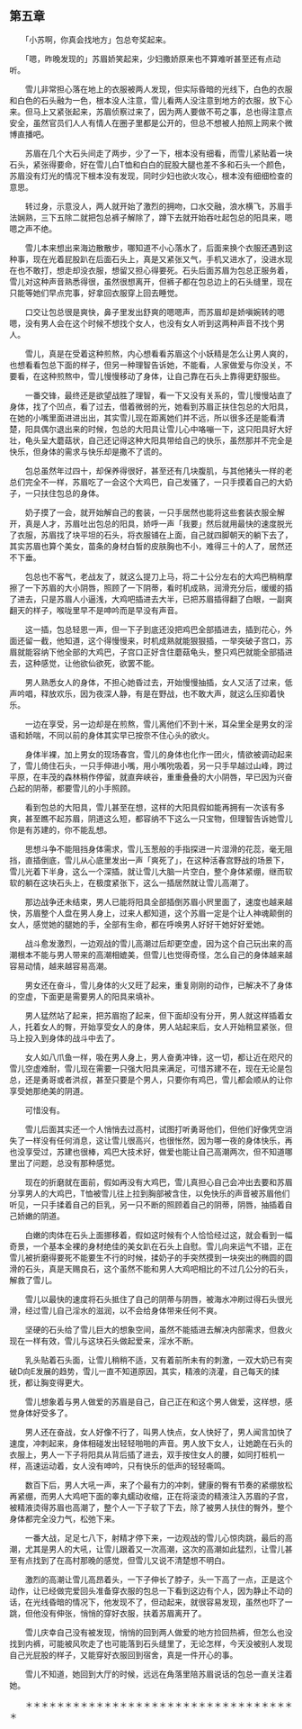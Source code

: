 ## 第五章

　　「小苏啊，你真会找地方」包总夸奖起来。

　　「嗯，昨晚发现的」苏眉娇笑起来，少妇撒娇原来也不算难听甚至还有点动听。

　　雪儿非常担心落在地上的衣服被两人发现，但实际昏暗的光线下，白色的衣服和白色的石头融为一色，根本没人注意，雪儿看两人没注意到地方的衣服，放下心来。但马上又紧张起来，苏眉侦察过来了，因为两人要做不苟之事，总也得注意点安全，虽然官员们人人有情人在圈子里都是公开的，但总不想被人拍照上网来个微博直播吧。

　　苏眉在几个大石头间走了两步，少了一下，根本没有细看，而雪儿紧贴着一块石头，紧张得要命，好在雪儿白T恤和白白的屁股大腿也差不多和石头一个颜色，苏眉没有灯光的情况下根本没有发现，同时少妇也欲火攻心，根本没有细细检查的意思。

　　转过身，示意没人，两人就开始了激烈的拥吻，口水交融，浪水横飞，苏眉手法娴熟，三下五除二就把包总裤子解除了，蹲下去就开始吞吐起包总的阳具来，嗯嗯之声不绝。

　　雪儿本来想出来海边散散步，哪知道不小心落水了，后面来换个衣服还遇到这种事，现在光着屁股趴在后面石头上，真是又紧张又气，手机又进水了，没进水现在也不敢打，想走却没衣服，想留又担心得要死。石头后面苏眉为包总正服务着，雪儿对这种声音熟悉得很，虽然很想离开，但裤子都在包总边上的石头缝里，现在只能等她们早点完事，好拿回衣服穿上回去睡觉。

　　口交让包总很是爽快，鼻子里发出舒爽的嗯嗯声，而苏眉却是娇嗔婉转的嗯嗯，没有男人会在这个时候不想找个女人，也没有女人听到这两种声音不找个男人。

　　雪儿，真是在受着这种煎熬，内心想看看苏眉这个小妖精是怎么让男人爽的，也想看看包总下面的样子，但另一种理智告诉她，不能看，人家做爱与你没关，不要看，在这种煎熬中，雪儿慢慢移动了身体，让自己靠在石头上靠得更舒服些。

　　一番交锋，最终还是欲望战胜了理智，看一下又没有关系的，雪儿慢慢站直了身体，找了个凹点，看了过去，借着微弱的光，她看到苏眉正扶住包总的大阳具，在她的小嘴里面进进出出，其实雪儿现在距离她们并不远，所以很多还是能看清楚，阳具偶尔退出来的时候，包总的大阳具让雪儿心中咯嘣一下，这只阳具好大好壮，龟头呈大蘑菇状，自己还记得这种大阳具带给自己的快乐，虽然那并不完全是快乐，但身体的需求与快乐却是撒不了谎的。

　　包总虽然年过四十，却保养得很好，甚至还有几块腹肌，与其他猪头一样的老总们完全不一样，苏眉吃了一会这个大鸡巴，自己发骚了，一只手摸着自己的大奶子，一只扶住包总的身体。

　　奶子摸了一会，就开始解自己的套装，一只手居然也能将这些套装衣服全解开，真是人才，苏眉吐出包总的阳具，娇呼一声「我要」然后就用最快的速度脱光了衣服，苏眉找了块平坦的石头，将衣服铺在上面，自己就四脚朝天的躺下去了，其实苏眉也算个美女，苗条的身材白皙的皮肤胸也不小，难得三十的人了，居然还不下垂。

　　包总也不客气，老战友了，就这么提刀上马，将二十公分左右的大鸡巴稍稍摩擦了一下苏眉的大小阴唇，照顾了一下阴蒂，看时机成熟，润滑充分后，缓缓的插了进去，只是苏眉人小逼浅，大鸡吧插进去大半，已把苏眉插得翻了白眼，一副爽翻天的样子，喉咙里早不是呻吟而是早没有声音。

　　这一插，包总轻恩一声，但一下子到底还没把鸡巴全部插进去，插到花心，外面还留一截，他知道，这个得慢慢来，时机成熟就能狠狠插，一举突破子宫口，苏眉就能容纳下他全部的大鸡巴，子宫口正好含住蘑菇龟头，整只鸡巴就能全部插进去，这种感觉，让他欲仙欲死，欲罢不能。

　　男人熟悉女人的身体，不担心她昏过去，开始慢慢抽插，女人又活了过来，低声吟唱，释放欢乐，因为夜深人静，有是在野战，也不敢大声，就这么压抑着快乐。

　　一边在享受，另一边却是在煎熬，雪儿离他们不到十米，耳朵里全是男女的淫语和娇喘，不同以前的身体其实早已按奈不住心头的欲火。

　　身体半裸，加上男女的现场春宫，雪儿的身体也化作一团火，情欲被调动起来了，雪儿倚住石头，一只手伸进小嘴，用小嘴吮吸着，另一只手早越过山峰，跨过平原，在丰茂的森林稍作停留，就直奔峡谷，重重叠叠的大小阴唇，早已因为兴奋凸起的阴蒂，都要雪儿的小手照顾。

　　看到包总的大阳具，雪儿甚至在想，这样的大阳具假如能再拥有一次该有多爽，甚至瞧不起苏眉，阴道这么短，都容纳不下这么一只宝物，但理智告诉她雪儿你是有苏建的，你不能乱想。

　　思想斗争不能阻挡身体需求，雪儿玉葱般的手指探进一片湿滑的花蕊，毫无阻挡，直插倒底，雪儿从心底里发出一声「爽死了」，在这种活春宫野战的场景下，雪儿光着下半身，这么一个深插，就让雪儿大脑一片空白，整个身体紧绷，继而软软的躺在这块石头上，在极度紧张下，这么一插居然就让雪儿高潮了。

　　那边战争还未结束，男人已能将阳具全部插倒苏眉小屄里面了，速度也越来越快，苏眉整个人盘在男人身上，过来人都知道，这个苏眉一定是个让人神魂颠倒的女人，感觉她的腿她的手，全部有生命，都在呼唤男人好好干她好好爱她。

　　战斗愈发激烈，一边观战的雪儿高潮过后却更空虚，因为这个自己玩出来的高潮根本不能与男人带来的高潮相媲美，但雪儿也觉得奇怪，怎么自己的身体越来越容易动情，越来越容易高潮。

　　男女还在奋斗，雪儿身体的火又旺了起来，重复刚刚的动作，已解决不了身体的空虚，下面更是需要男人的阳具来填补。

　　男人猛然站了起来，把苏眉抱了起来，但下面却没有分开，男人就这样插着女人，托着女人的臀，开始享受女人的身体，男人站起来后，女人开始稍显紧张，但马上投入到身体的战斗中去了。

　　女人如八爪鱼一样，吸在男人身上，男人奋勇冲锋，这一切，都让近在咫尺的雪儿空虚难耐，雪儿现在需要一只强大阳具来满足，可惜苏建不在，现在无论是包总，还是勇哥或者洪叔，甚至只要是个男人，只要你有鸡巴，雪儿都会顺从的让你享受她那绝美的阴道。

　　可惜没有。

　　雪儿后面其实还一个人悄悄去过高村，试图打听勇哥他们，但他们好像凭空消失了一样没有任何消息，这让雪儿很高兴，也很怅然，因为哪一夜的身体快乐，再也没享受过，苏建也很棒，鸡巴大技术好，做爱也能让自己高潮两次，但不知道哪里出了问题，总没有那种感觉。

　　现在的折磨就在面前，假如再没有大鸡巴，雪儿真担心自己会冲出去要和苏眉分享男人的大鸡巴，T恤被雪儿往上拉到胸部被含住，以免快乐的声音被苏眉他们听见，一只手揉着自己的巨乳，另一只不断的照顾着自己的阴蒂，阴唇，抽插着自己娇嫩的阴道。

　　白嫩的肉体在石头上面挪移着，假如这时候有个人恰恰经过这，就会看到一幅奇景，一个基本全裸的身材绝佳的美女趴在石头上自慰。雪儿向来运气不错，正在雪儿被折磨得要死不能要生不行的时候，揉奶子的手突然摸到一块突出的椭圆的圆滑的石头，真是天赐良石，这个虽然不能和男人大鸡吧相比的不过几公分的石头，解救了雪儿。

　　雪儿以最快的速度将石头抵住了自己的阴蒂与阴唇，被海水冲刷过得石头很光滑，经过雪儿自己淫水的滋润，以不会给身体带来任何不爽。

　　坚硬的石头给了雪儿巨大的想象空间，虽然不能插进去解决内部需求，但救火现在一样有效，雪儿与这块石头做起爱来，淫水不断。

　　乳头贴着石头面，让雪儿稍稍不适，又有着前所未有的刺激，一双大奶已有突破D向E发展的趋势，雪儿一直不知道原因，其实，精液的浇灌，自己每天的揉抚，都让胸变得更大。

　　雪儿想象着与男人做爱的苏眉是自己，自己正在和这个男人做爱，这样想，感觉身体好受多了。

　　男人还在奋战，女人好像不行了，叫男人快点，女人快好了，男人闻言加快了速度，冲刺起来，身体相碰发出轻轻啪啪的声音。男人放下女人，让她跪在石头的衣服上，男人一下子将阳具从背后插了进去，双手按住女人的腰，如同打桩机一样，高速运动着，女人没有呻吟，只有快乐的低声的轻轻嘶鸣。

　　数百下后，男人大吼一声，来了个最有力的冲刺，健康的臀有节奏的紧绷放松再紧绷，而男人大鸡吧下面的睾丸蠕动收缩，正在将滚烫的精液注入苏眉的子宫，被精液烫得苏眉也高潮了，整个人一下子软了下去，除了被男人扶住的臀外，整个身体都完全没力气，松弛下来。

　　一番大战，足足七八下，射精才停下来，一边观战的雪儿心惊肉跳，最后的高潮，尤其是男人的大吼，让雪儿跟着又一次高潮，这次的高潮如此猛烈，让雪儿甚至有点找到了在高村那晚的感觉，但雪儿又说不清楚想不明白。

　　激烈的高潮让雪儿高昂着头，一下子伸长了脖子，头一下高了一点，正是这个动作，让已经做完爱回头准备穿衣服的包总一下看到这边有个人，因为静止不动的话，在光线昏暗的情况下，他发现不了，但动起来，就很容易发现，虽然也吓了一跳，但他没有伸张，悄悄的穿好衣服，扶着苏眉离开了。

　　雪儿庆幸自己没有被发现，悄悄的回到两人做爱的地方捡回热裤，但怎么也没找到内裤，可能被风吹走了也可能落到石头缝里了，无论怎样，今天没被别人发现自己光屁股的样子，又能穿好衣服回到宿舍，真是一件开心的事。

　　雪儿不知道，她回到大厅的时候，远远在角落里陪苏眉说话的包总一直关注着她。

　　＊＊＊＊＊＊＊＊＊＊＊＊＊＊＊＊＊＊＊＊＊＊＊＊＊＊＊＊＊＊＊＊＊＊＊

